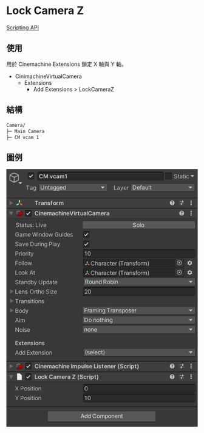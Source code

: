 # Lock Camera Z

[Scripting API](/KittenRhythm/api/softtissue.Core.Camera.LockCameraZ.html)

## 使用

用於 Cinemachine Extensions 鎖定 X 軸與 Y 軸。

- CinimachineVirtualCamera
  - Extensions
    - Add Extensions > LockCameraZ

## 結構

```
Camera/
├─ Main Camera
├─ CM vcam 1
```

## 圖例

![](../resources/LockCameraZ.png)
